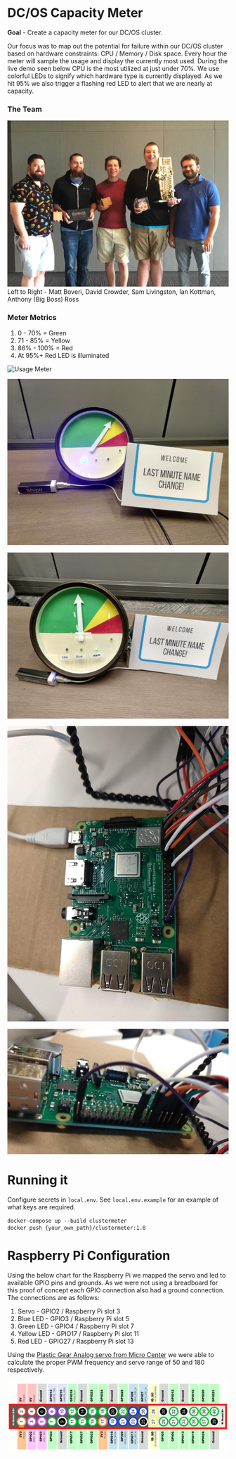 # DC/OS Capacity Meter
**Goal** - Create a capacity meter for our DC/OS cluster.   

Our focus was to map out the potential for failure within our DC/OS cluster based on hardware constraints: CPU / Memory / Disk space. Every hour the meter will sample the usage and display the currently most used. During the live demo seen below CPU is the most utilized at just under 70%. We use colorful LEDs to signify which hardware type is currently displayed. As we hit 95% we also trigger a flashing red LED to alert that we are nearly at capacity.

### The Team
![The Team](/images/The_Team.png "The Team")
Left to Right - Matt Boveri, David Crowder, Sam Livingston, Ian Kottman, Anthony (Big Boss) Ross

### Meter Metrics
1. 0 - 70% = Green
1. 71 - 85% = Yellow
1. 86% - 100% = Red
1. At 95%+ Red LED is illuminated

![Usage Meter](/images/usage_meter.gif)

![Cluster CPU Meter](/images/meter_face_CPU.jpg?raw=true "Cluster Meter CPU")

![Cluster Memory Meter](/images/meter_face_MEM.jpg?raw=true "Cluster Meter Memory")

![Raspberry Pi Top](/images/PI_top.jpg?raw=true "Cluster Meter Raspberry Pi Top")

![Raspberry Pi Side](/images/PI_side.jpg?raw=true "Cluster Meter Raspberry Pi Side")

# Running it
Configure secrets in `local.env`. See `local.env.example` for an example of what keys are required.

```
docker-compose up --build clustermeter
docker push {your_own_path}/clustermeter:1.0
```
# Raspberry Pi Configuration

Using the below chart for the Raspberry Pi we mapped the servo and led to available GPIO pins and grounds.  As we were not using a breadboard for this proof of concept each GPIO connection also had a ground connection.  The connections are as follows:
1. Servo - GPIO2 / Raspberry Pi slot 3
1. Blue LED - GPIO3 / Raspberry Pi slot 5
1. Green LED - GPIO4 / Raspberry Pi slot 7
1. Yellow LED - GPIO17 / Raspberry Pi slot 11
1. Red LED - GPIO27 / Raspberry Pi slot 13

Using the [Plastic Gear Analog servo from Micro Center](https://www.microcenter.com/product/487781/mini-analog-servo) we were able to calculate the proper PWM frequency and servo range of 50 and 180 respectively.

![Raspberry Pi 3 Configuration](/images/Raspberry_Pi.png?raw=true "Raspberry Pi 3 Configuration")
